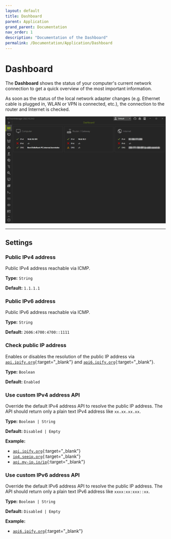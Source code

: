 ```yaml
---
layout: default
title: Dashboard
parent: Application
grand_parent: Documentation
nav_order: 1
description: "Documentation of the Dashboard"
permalink: /Documentation/Application/Dashboard
---
```


# Dashboard

The **Dashboard** shows the status of your computer's current network connection to get a quick overview of the most important information.

As soon as the status of the local network adapter changes (e.g. Ethernet cable is plugged in, WLAN or VPN is connected, etc.), the connection to the router and Internet is checked.

![Dashboard](01_Dashboard.png)

<hr>

## Settings

### Public IPv4 address

Public IPv4 address reachable via ICMP.

**Type:** `String`

**Default:** `1.1.1.1`

### Public IPv6 address

Public IPv6 address reachable via ICMP.

**Type:** `String`

**Default:** `2606:4700:4700::1111`

### Check public IP address

Enables or disables the resolution of the public IP address via [`api.ipify.org`](https://www.ipify.org/){:target="\_blank"} and [`api6.ipify.org`](https://www.ipify.org/){:target="\_blank"}.

**Type:** `Boolean`

**Default:** `Enabled`

### Use custom IPv4 address API

Override the default IPv4 address API to resolve the public IP address. The API should return only a plain text IPv4 address like `xx.xx.xx.xx`.

**Type:** `Boolean | String`

**Default:** `Disabled | Empty`

**Example:**

- [`api.ipify.org`](https://api.ipify.org/){:target="\_blank"}
- [`ip4.seeip.org`](https://ip4.seeip.org/){:target="\_blank"}
- [`api.my-ip.io/ip`](https://api.my-ip.io/ip){:target="\_blank"}

### Use custom IPv6 address API

Override the default IPv6 address API to resolve the public IP address. The API should return only a plain text IPv6 address like `xxxx:xx:xxx::xx`.

**Type:** `Boolean | String`

**Default:** `Disabled | Empty`

**Example:**

- [`api6.ipify.org`](https://api6.ipify.org/){:target="\_blank"}
